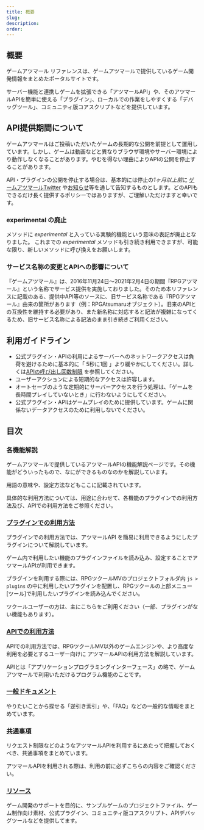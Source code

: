 ```yaml
---
title: 概要
slug: 
description: 
order: 
---
```

    
## 概要
ゲームアツマール リファレンスは、ゲームアツマールで提供しているゲーム開発情報をまとめたポータルサイトです。
    
サーバー機能と連携しゲームを拡張できる「アツマールAPI」や、そのアツマールAPIを簡単に使える「プラグイン」、ローカルでの作業をしやすくする「デバッグツール」、コミュニティ版コアスクリプトなどを提供しています。
    
## API提供期間について
ゲームアツマールはご投稿いただいたゲームの長期的な公開を前提として運用しています。しかし、ゲームは動画などと異なりブラウザ環境やサーバー環境により動作しなくなることがあります。やむを得ない理由によりAPIの公開を停止することがあります。
    
API・プラグインの公開を停止する場合は、基本的には停止の*1ヶ月以上前*に [ゲームアツマールTwitter](https://twitter.com/nico_indiesgame) や[お知らせ](http://ch.nicovideo.jp/indies-game/blomaga)等を通して告知するものとします。どのAPIもできるだけ長く提供するポリシーではありますが、ご理解いただけますと幸いです。

### experimental の廃止
メソッドに *experimental* と入っている実験的機能という意味の表記が廃止となりました。
これまでの *experimental* メソッドも引き続き利用できますが、可能な限り、新しいメソッドに呼び換えをお願いします。

### サービス名称の変更とAPIへの影響について
『ゲームアツマール』は、2016年11月24日～2021年2月4日の期間『RPGアツマール』という名称でサービス提供を実施しておりました。そのため本リファレンスに記載のある、提供中API等のソースに、旧サービス名称である『RPGアツマール』由来の箇所があります（例：RPGAtsumaruオブジェクト）。旧来のAPIとの互換性を維持する必要があり、また新名称に対応すると記法が複雑になってくるため、旧サービス名称による記法のまま引き続きご利用ください。

## 利用ガイドライン
 - 公式プラグイン・APIの利用によるサーバーへのネットワークアクセスは負荷を避けるために基本的に「 5秒に1回 」より緩やかにしてください。詳しくは[APIの呼び出し回数制限](/common/rate-limit) を参照してください。
 - ユーザーアクションによる短期的なアクセスは許容します。
 - オートセーブのような定期的にサーバーアクセスを行う処理は、「ゲームを長時間プレイしていないとき」に行わないようにしてください。
 - 公式プラグイン・APIはゲームプレイのために提供しています。ゲームに関係ないデータアクセスのために利用しないでください。
    
## 目次
### 各機能解説
ゲームアツマールで提供しているアツマールAPIの機能解説ページです。その機能がどういったもので、なにができるものなのかを解説しています。
    
用語の意味や、設定方法などもここに記載されています。
    
具体的な利用方法については、用途に合わせて、各機能のプラグインでの利用方法及び、APIでの利用方法をご参照ください。
    
### [プラグインでの利用方法](/plugins)
プラグインでの利用方法では、アツマールAPI を簡易に利用できるようにしたプラグインについて解説しています。
    
ゲーム内で利用したい機能のプラグインファイルを読み込み、設定することでアツマールAPIが利用できます。
    
プラグインを利用する際には、RPGツクールMVのプロジェクトフォルダ内 `js > plugins` の中に利用したいプラグインを配置し、RPGツクールの上部メニュー[ツール]で利用したいプラグインを読み込んでください。
    
ツクールユーザーの方は、主にこちらをご利用ください（一部、プラグインがない機能もあります）。
    
### [APIでの利用方法](/apis)
APIでの利用方法では、RPGツクールMV以外のゲームエンジンや、より高度な利用を必要とするユーザー向けに アツマールAPIの利用方法を解説しています。
    
APIとは「アプリケーションプログラミングインターフェース」の略で、ゲームアツマールで利用いただけるプログラム機能のことです。
    
### [一般ドキュメント](/general)
やりたいことから探せる「逆引き索引」や、「FAQ」などの一般的な情報をまとめています。
    
### [共通事項](/common)
リクエスト制限などのようなアツマールAPIを利用するにあたって把握しておくべき、共通事項をまとめています。
    
アツマールAPIを利用される際は、利用の前に必ずこちらの内容をご確認ください。
    
### [リソース](/download)
ゲーム開発のサポートを目的に、サンプルゲームのプロジェクトファイル、ゲーム制作向け素材、公式プラグイン、コミュニティ版コアスクリプト、APIデバッグツールなどを提供してます。
